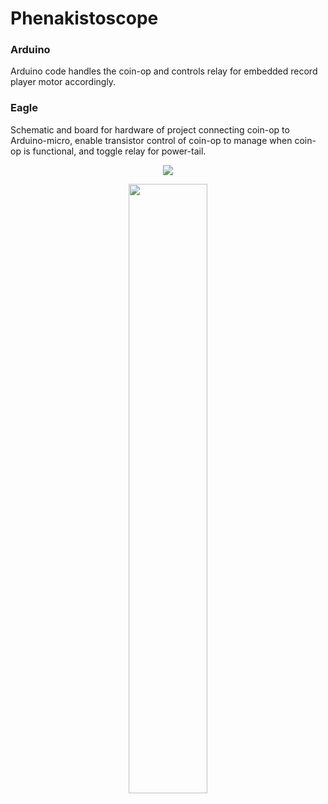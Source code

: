 # Phenakistoscope

### Arduino 
Arduino code handles the coin-op and controls relay for embedded record player motor accordingly.

### Eagle
Schematic and board for hardware of project connecting coin-op to Arduino-micro, enable transistor control of coin-op to manage when coin-op is functional, and toggle relay for power-tail. 



<p align="center">
  <a href="https://www.youtube.com/watch?v=MYbP62z-HJk"><img src="https://img.youtube.com/vi/MYbP62z-HJk/0.jpg"></a>
</p>


<p align="center">
  <img src="https://github.com/organnoise/ArtArcadeTools/blob/master/img/ArtArcade.AnaWheel.jpg" width="50%" height="50%">
</p>
